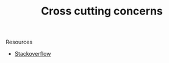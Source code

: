 ﻿---
title: Cross cutting concerns 
---

Resources 

- [Stackoverflow](https://stackoverflow.com/questions/23700540/cross-cutting-concern-example)